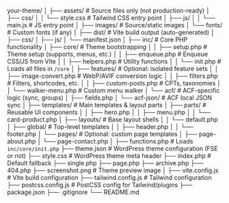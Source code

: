 your-theme/
│
├── assets/ # Source files only (not production-ready)
│ ├── css/
│ │ └── style.css # Tailwind CSS entry point
│ ├── js/
│ │ └── main.js # JS entry point
│ ├── images/ # Source/static images
│ └── fonts/ # Custom fonts (if any)
│
├── dist/ # Vite build output (auto-generated)
│ ├── css/
│ ├── js/
│ └── manifest.json
│
├── inc/ # Core PHP functionality
│ ├── core/ # Theme bootstrapping
│ │ ├── setup.php # Theme setup (supports, menus, etc.)
│ │ ├── enqueue.php # Enqueue CSS/JS from Vite
│ │ ├── helpers.php # Utility functions
│ │ └── init.php # Loads all files in `/core`
│ ├── features/ # Optional: isolated feature sets
│ │ ├── image-convert.php # WebP/AVIF conversion logic
│ │ ├── filters.php # Filters, shortcodes, etc.
│ │ ├── custom-posts.php # CPTs, taxonomies
│ │ └── walker-menu.php # Custom menu walker
│ └── acf/ # ACF-specific logic (sync, groups)
│ ├── fields.php
│ └── acf-json/ # ACF local JSON sync
│
├── templates/ # Main templates & layout parts
│ ├── parts/ # Reusable UI components
│ │ ├── hero.php
│ │ ├── menu.php
│ │ └── card-product.php
│ ├── layouts/ # Base layout shells
│ │ └── default.php
│ ├── global/ # Top-level templates
│ │ ├── header.php
│ │ └── footer.php
│ └── pages/ # Optional: custom page templates
│ ├── page-about.php
│ └── page-contact.php
│
├── functions.php # Loads `inc/core/init.php`
├── theme.json # WordPress theme configuration (FSE or not)
├── style.css # WordPress theme meta header
├── index.php # Default fallback
├── single.php
├── page.php
├── archive.php
├── 404.php
├── screenshot.png # Theme preview image
│
├── vite.config.js # Vite build configuration
├── tailwind.config.js # Tailwind configuration
├── postcss.config.js # PostCSS config for Tailwind/plugins
├── package.json
├── .gitignore
└── README.md
